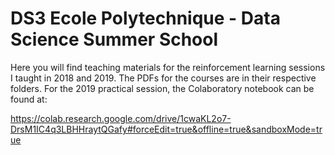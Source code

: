 # DS3 Ecole Polytechnique - Data Science Summer School

Here you will find teaching materials for the reinforcement learning sessions I taught in 2018 and 2019. The PDFs for the courses are in their respective folders. For the 2019 practical session, the Colaboratory notebook can be found at:

https://colab.research.google.com/drive/1cwaKL2o7-DrsM1IC4q3LBHHraytQGafy#forceEdit=true&offline=true&sandboxMode=true
